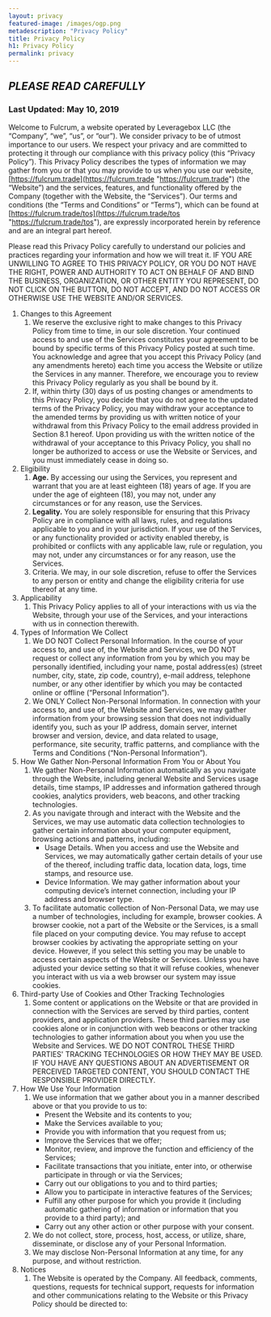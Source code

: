 ```yaml
---
layout: privacy
featured-image: /images/ogp.png
metadescription: "Privacy Policy"
title: Privacy Policy
h1: Privacy Policy
permalink: privacy
---
```



## ***PLEASE READ CAREFULLY***

### Last Updated: May 10, 2019

Welcome to Fulcrum, a website operated by Leveragebox LLC (the “Company”, “we”, “us”, or “our”).  We consider privacy to be of utmost importance to our users.  We respect your privacy and are committed to protecting it through our compliance with this privacy policy (this “Privacy Policy”).  This Privacy Policy describes the types of information we may gather from you or that you may provide to us when you use our website, [https://fulcrum.trade](https://fulcrum.trade "https://fulcrum.trade") (the “Website”) and the services, features, and functionality offered by the Company (together with the Website, the “Services”).  Our terms and conditions (the “Terms and Conditions” or “Terms”), which can be found at [https://fulcrum.trade/tos](https://fulcrum.trade/tos "https://fulcrum.trade/tos"), are expressly incorporated herein by reference and are an integral part hereof.

Please read this Privacy Policy carefully to understand our policies and practices regarding your information and how we will treat it.  IF YOU ARE UNWILLING TO AGREE TO THIS PRIVACY POLICY, OR YOU DO NOT HAVE THE RIGHT, POWER AND AUTHORITY TO ACT ON BEHALF OF AND BIND THE BUSINESS, ORGANIZATION, OR OTHER ENTITY YOU REPRESENT, DO NOT CLICK ON THE BUTTON, DO NOT ACCEPT, AND DO NOT ACCESS OR OTHERWISE USE THE WEBSITE AND/OR SERVICES.

1. Changes to this Agreement
    1. We reserve the exclusive right to make changes to this Privacy Policy from time to time, in our sole discretion.  Your continued access to and use of the Services constitutes your agreement to be bound by specific terms of this Privacy Policy posted at such time.  You acknowledge and agree that you accept this Privacy Policy (and any amendments hereto) each time you access the Website or utilize the Services in any manner.  Therefore, we encourage you to review this Privacy Policy regularly as you shall be bound by it.
    2. If, within thirty (30) days of us posting changes or amendments to this Privacy Policy, you decide that you do not agree to the updated terms of the Privacy Policy, you may withdraw your acceptance to the amended terms by providing us with written notice of your withdrawal from this Privacy Policy to the email address provided in Section 8.1 hereof. Upon providing us with the written notice of the withdrawal of your acceptance to this Privacy Policy, you shall no longer be authorized to access or use the Website or Services, and you must immediately cease in doing so.
2. Eligibility
    1. **Age.**  By accessing our using the Services, you represent and warrant that you are at least eighteen (18) years of age.  If you are under the age of eighteen (18), you may not, under any circumstances or for any reason, use the Services.
    2. **Legality.**  You are solely responsible for ensuring that this Privacy Policy are in compliance with all laws, rules, and regulations applicable to you and in your jurisdiction.  If your use of the Services, or any functionality provided or activity enabled thereby, is prohibited or conflicts with any applicable law, rule or regulation, you may not, under any circumstances or for any reason, use the Services.
    3. Criteria.  We may, in our sole discretion, refuse to offer the Services to any person or entity and change the eligibility criteria for use thereof at any time.
3. Applicability
    1. This Privacy Policy applies to all of your interactions with us via the Website, through your use of the Services, and your interactions with us in connection therewith.
4. Types of Information We Collect
    1. We DO NOT Collect Personal Information.  In the course of your access to, and use of, the Website and Services, we DO NOT request or collect any information from you by which you may be personally identified, including your name, postal address(es) (street number, city, state, zip code, country), e-mail address, telephone number, or any other identifier by which you may be contacted online or offline (“Personal Information”).
    2. We ONLY Collect Non-Personal Information.  In connection with your access to, and use of, the Website and Services, we may gather information from your browsing session that does not individually identify you, such as your IP address, domain server, internet browser and version, device, and data related to usage, performance, site security, traffic patterns, and compliance with the Terms and Conditions (“Non-Personal Information”).
5. How We Gather Non-Personal Information From You or About You
    1. We gather Non-Personal Information automatically as you navigate through the Website, including general Website and Services usage details, time stamps, IP addresses and information gathered through cookies, analytics providers, web beacons, and other tracking technologies.
    2. As you navigate through and interact with the Website and the Services, we may use automatic data collection technologies to gather certain information about your computer equipment, browsing actions and patterns, including:
        * Usage Details. When you access and use the Website and Services, we may automatically gather certain details of your use of the  thereof, including traffic data, location data, logs, time stamps, and resource use.
        * Device Information. We may gather information about your computing device’s internet connection, including your IP address and browser type.
    3. To facilitate automatic collection of Non-Personal Data, we may use a number of technologies, including for example, browser cookies.  A browser cookie, not a part of the Website or the Services, is a small file placed on your computing device.  You may refuse to accept browser cookies by activating the appropriate setting on your device.  However, if you select this setting you may be unable to access certain aspects of the Website or Services.  Unless you have adjusted your device setting so that it will refuse cookies, whenever you interact with us via a web browser our system may issue cookies.
6. Third-party Use of Cookies and Other Tracking Technologies
    1. Some content or applications on the Website or that are provided in connection with the Services are served by third parties, content providers, and application providers.  These third parties may use cookies alone or in conjunction with web beacons or other tracking technologies to gather information about you when you use the Website and Services.  WE DO NOT CONTROL THESE THIRD PARTIES' TRACKING TECHNOLOGIES OR HOW THEY MAY BE USED.  IF YOU HAVE ANY QUESTIONS ABOUT AN ADVERTISEMENT OR PERCEIVED TARGETED CONTENT, YOU SHOULD CONTACT THE RESPONSIBLE PROVIDER DIRECTLY.
7. How We Use Your Information
    1. We use information that we gather about you in a manner described above or that you provide to us to:
        * Present the Website and its contents to you;
        * Make the Services available to you;
        * Provide you with information that you request from us;
        * Improve the Services that we offer;
        * Monitor, review, and improve the function and efficiency of the Services;
        * Facilitate transactions that you initiate, enter into, or otherwise participate in through or via the Services;
        * Carry out our obligations to you and to third parties;
        * Allow you to participate in interactive features of the Services;
        * Fulfill any other purpose for which you provide it (including automatic gathering of information or information that you provide to a third party); and
        * Carry out any other action or other purpose with your consent.
    2. We do not collect, store, process, host, access, or utilize, share, disseminate, or disclose any of your Personal Information.
    3. We may disclose Non-Personal Information at any time, for any purpose, and without restriction.
8. Notices
    1. The Website is operated by the Company.  All feedback, comments, questions, requests for technical support, requests for information and other communications relating to the Website or this Privacy Policy should be directed to:
